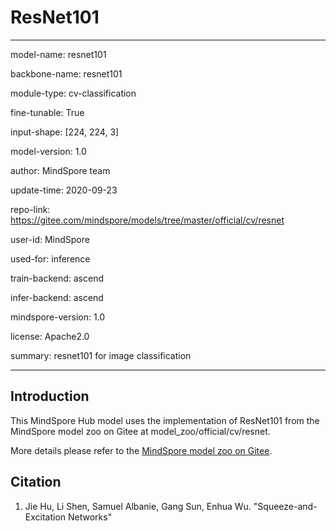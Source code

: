 # ResNet101

---

model-name: resnet101

backbone-name: resnet101

module-type: cv-classification

fine-tunable: True

input-shape: [224, 224, 3]

model-version: 1.0

author: MindSpore team

update-time: 2020-09-23

repo-link: <https://gitee.com/mindspore/models/tree/master/official/cv/resnet>

user-id: MindSpore

used-for: inference

train-backend: ascend

infer-backend: ascend

mindspore-version: 1.0

license: Apache2.0

summary: resnet101 for image classification

---

## Introduction

This MindSpore Hub model uses the implementation of ResNet101 from the MindSpore model zoo on Gitee at model_zoo/official/cv/resnet.

More details please refer to the [MindSpore model zoo on Gitee](https://gitee.com/mindspore/mindspore/blob/master/model_zoo/official/cv/resnet/README.md).

## Citation

1. Jie Hu, Li Shen, Samuel Albanie, Gang Sun, Enhua Wu. "Squeeze-and-Excitation Networks"
